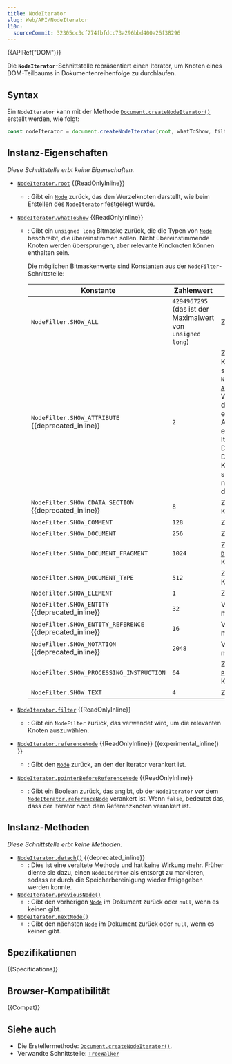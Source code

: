 ```yaml
---
title: NodeIterator
slug: Web/API/NodeIterator
l10n:
  sourceCommit: 32305cc3cf274fbfdcc73a296bbd400a26f38296
---
```


{{APIRef("DOM")}}

Die **`NodeIterator`**-Schnittstelle repräsentiert einen Iterator, um Knoten eines DOM-Teilbaums in Dokumentenreihenfolge zu durchlaufen.

## Syntax

Ein `NodeIterator` kann mit der Methode [`Document.createNodeIterator()`](/de/docs/Web/API/Document/createNodeIterator) erstellt werden, wie folgt:

```js
const nodeIterator = document.createNodeIterator(root, whatToShow, filter);
```

## Instanz-Eigenschaften

_Diese Schnittstelle erbt keine Eigenschaften._

- [`NodeIterator.root`](/de/docs/Web/API/NodeIterator/root) {{ReadOnlyInline}}
  - : Gibt ein [`Node`](/de/docs/Web/API/Node) zurück, das den Wurzelknoten darstellt, wie beim Erstellen des
    `NodeIterator` festgelegt wurde.
- [`NodeIterator.whatToShow`](/de/docs/Web/API/NodeIterator/whatToShow) {{ReadOnlyInline}}

  - : Gibt ein `unsigned long` Bitmaske zurück, die die Typen von [`Node`](/de/docs/Web/API/Node)
    beschreibt, die übereinstimmen sollen. Nicht übereinstimmende Knoten werden übersprungen, aber relevante Kindknoten können enthalten sein.

    Die möglichen Bitmaskenwerte sind Konstanten aus der `NodeFilter`-Schnittstelle:

    | Konstante                                                 | Zahlenwert                                          | Beschreibung                                                                                                                                                                                                                                                                                                                                                                        |
    | -------------------------------------------------------- | --------------------------------------------------- | ---------------------------------------------------------------------------------------------------------------------------------------------------------------------------------------------------------------------------------------------------------------------------------------------------------------------------------------------------------------------------------- |
    | `NodeFilter.SHOW_ALL`                                    | `4294967295` (das ist der Maximalwert von `unsigned long`) | Zeigt alle Knoten.                                                                                                                                                                                                                                                                                                                                                                   |
    | `NodeFilter.SHOW_ATTRIBUTE` {{deprecated_inline}}        | `2`                                                 | Zeigt Attribut-[`Attr`](/de/docs/Web/API/Attr)-Knoten. Dies ist nur sinnvoll, wenn ein `NodeIterator` mit einem [`Attr`](/de/docs/Web/API/Attr)-Knoten als seine Wurzel erstellt wird; in diesem Fall bedeutet es, dass der Attributknoten in der ersten Position der Iteration oder des Durchlaufs erscheint. Da Attribute niemals Kinder anderer Knoten sind, erscheinen sie nicht beim Durchlaufen des Dokumentbaums. |
    | `NodeFilter.SHOW_CDATA_SECTION` {{deprecated_inline}}    | `8`                                                 | Zeigt [`CDATASection`](/de/docs/Web/API/CDATASection)-Knoten.                                                                                                                                                                                                                                                                                                                                         |
    | `NodeFilter.SHOW_COMMENT`                                | `128`                                               | Zeigt [`Comment`](/de/docs/Web/API/Comment)-Knoten.                                                                                                                                                                                                                                                                                                                                              |
    | `NodeFilter.SHOW_DOCUMENT`                               | `256`                                               | Zeigt [`Document`](/de/docs/Web/API/Document)-Knoten.                                                                                                                                                                                                                                                                                                                                             |
    | `NodeFilter.SHOW_DOCUMENT_FRAGMENT`                      | `1024`                                              | Zeigt [`DocumentFragment`](/de/docs/Web/API/DocumentFragment)-Knoten.                                                                                                                                                                                                                                                                                                                                     |
    | `NodeFilter.SHOW_DOCUMENT_TYPE`                          | `512`                                               | Zeigt [`DocumentType`](/de/docs/Web/API/DocumentType)-Knoten.                                                                                                                                                                                                                                                                                                                                         |
    | `NodeFilter.SHOW_ELEMENT`                                | `1`                                                 | Zeigt [`Element`](/de/docs/Web/API/Element)-Knoten.                                                                                                                                                                                                                                                                                                                                              |
    | `NodeFilter.SHOW_ENTITY` {{deprecated_inline}}           | `32`                                                | Veraltet, wird nicht mehr verwendet.                                                                                                                                                                                                                                                                                                                                                            |
    | `NodeFilter.SHOW_ENTITY_REFERENCE` {{deprecated_inline}} | `16`                                                | Veraltet, wird nicht mehr verwendet.                                                                                                                                                                                                                                                                                                                                                            |
    | `NodeFilter.SHOW_NOTATION` {{deprecated_inline}}         | `2048`                                              | Veraltet, wird nicht mehr verwendet.                                                                                                                                                                                                                                                                                                                                                            |
    | `NodeFilter.SHOW_PROCESSING_INSTRUCTION`                 | `64`                                                | Zeigt [`ProcessingInstruction`](/de/docs/Web/API/ProcessingInstruction)-Knoten.                                                                                                                                                                                                                                                                                                                                  |
    | `NodeFilter.SHOW_TEXT`                                   | `4`                                                 | Zeigt [`Text`](/de/docs/Web/API/Text)-Knoten.                                                                                                                                                                                                                                                                                                                                                  |

- [`NodeIterator.filter`](/de/docs/Web/API/NodeIterator/filter) {{ReadOnlyInline}}
  - : Gibt ein `NodeFilter` zurück, das verwendet wird, um die relevanten Knoten auszuwählen.
- [`NodeIterator.referenceNode`](/de/docs/Web/API/NodeIterator/referenceNode) {{ReadOnlyInline}}
  {{experimental_inline() }}
  - : Gibt den [`Node`](/de/docs/Web/API/Node) zurück, an den der Iterator verankert ist.
- [`NodeIterator.pointerBeforeReferenceNode`](/de/docs/Web/API/NodeIterator/pointerBeforeReferenceNode) {{ReadOnlyInline}}
  - : Gibt ein Boolean zurück, das angibt, ob der `NodeIterator` _vor_ dem [`NodeIterator.referenceNode`](/de/docs/Web/API/NodeIterator/referenceNode) verankert ist. Wenn `false`, bedeutet das, dass der Iterator _nach_ dem Referenzknoten verankert ist.

## Instanz-Methoden

_Diese Schnittstelle erbt keine Methoden._

- [`NodeIterator.detach()`](/de/docs/Web/API/NodeIterator/detach) {{deprecated_inline}}
  - : Dies ist eine veraltete Methode und hat keine Wirkung mehr. Früher diente sie dazu, einen
    `NodeIterator` als entsorgt zu markieren, sodass er durch die Speicherbereinigung wieder freigegeben werden konnte.
- [`NodeIterator.previousNode()`](/de/docs/Web/API/NodeIterator/previousNode)
  - : Gibt den vorherigen [`Node`](/de/docs/Web/API/Node) im Dokument zurück oder `null`, wenn es keinen gibt.
- [`NodeIterator.nextNode()`](/de/docs/Web/API/NodeIterator/nextNode)
  - : Gibt den nächsten [`Node`](/de/docs/Web/API/Node) im Dokument zurück oder `null`, wenn es keinen gibt.

## Spezifikationen

{{Specifications}}

## Browser-Kompatibilität

{{Compat}}

## Siehe auch

- Die Erstellermethode: [`Document.createNodeIterator()`](/de/docs/Web/API/Document/createNodeIterator).
- Verwandte Schnittstelle: [`TreeWalker`](/de/docs/Web/API/TreeWalker)
